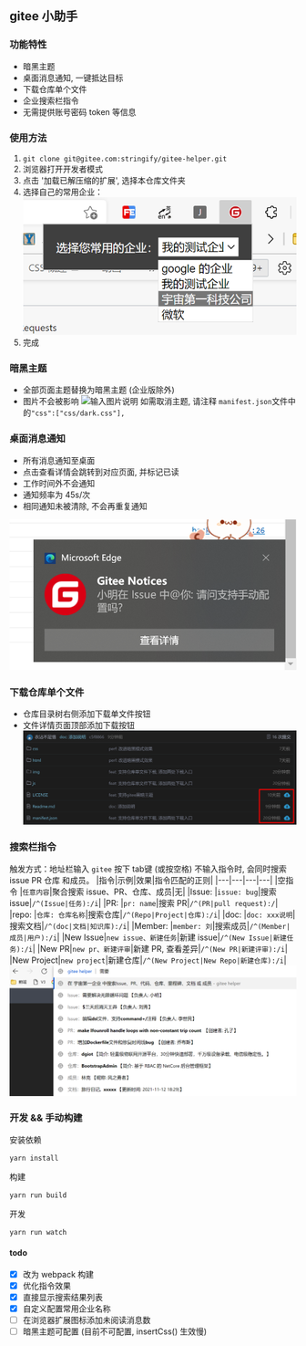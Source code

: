 ## gitee 小助手

### 功能特性
- 暗黑主题
- 桌面消息通知, 一键抵达目标
- 下载仓库单个文件
- 企业搜索栏指令
- 无需提供账号密码 token 等信息
### 使用方法
1. `git clone git@gitee.com:stringify/gitee-helper.git`
2. 浏览器打开开发者模式
3. 点击 '加载已解压缩的扩展', 选择本仓库文件夹
4. 选择自己的常用企业：
 ![输入图片说明](img/select-enterprises.png)
5. 完成
### 暗黑主题
  - 全部页面主题替换为暗黑主题 (企业版除外)
  - 图片不会被影响
  ![输入图片说明](img/VMZD~U\)6LNFXJ1GN%5D47VF4E.jpg)
  如需取消主题, 请注释 `manifest.json`文件中的`"css":["css/dark.css"], `
### 桌面消息通知
 - 所有消息通知至桌面
 - 点击查看详情会跳转到对应页面, 并标记已读
 - 工作时间外不会通知
 - 通知频率为 45s/次
 - 相同通知未被清除, 不会再重复通知

![输入图片说明](img/image.png)
### 下载仓库单个文件
- 仓库目录树右侧添加下载单文件按钮
- 文件详情页面顶部添加下载按钮
![输入图片说明](img/example-downlaod.png)


### 搜索栏指令
 触发方式：地址栏输入 `gitee` 按下 tab键 (或按空格)
不输入指令时, 会同时搜索 issue PR 仓库 和成员。
|指令|示例|效果|指令匹配的正则|
|---|---|---|---|
|空指令 |`任意内容`|聚合搜索 issue、PR、仓库、成员|无|
|Issue: |`issue: bug`|搜索 issue|`/^(Issue|任务):/i`|
|PR: |`pr: name`|搜索 PR|`/^(PR|pull request):/`|
|repo: |`仓库: 仓库名称`|搜索仓库|`/^(Repo|Project|仓库):/i`|
|doc: |`doc: xxx说明`|搜索文档|`/^(doc|文档|知识库):/i`|
|Member: |`member: 刘`|搜索成员|`/^(Member|成员|用户):/i`|
|New Issue|`new issue、新建任务`|新建 issue|`/^(New Issue|新建任务):/i`|
|New PR|`new pr、新建评审`|新建 PR, 查看差异|`/^(New PR|新建评审):/i`|
|New Project|`new project`|新建仓库|`/^(New Project|New Repo|新建仓库):/i`|
![搜索效果](img/search-example.png)

### 开发 && 手动构建

安装依赖
```bash
yarn install
```
构建
```bash
yarn run build
```
开发
```bash
yarn run watch
```
#### todo
 - [x] 改为 webpack 构建
 - [x] 优化指令效果
 - [x] 直接显示搜索结果列表
 - [x] 自定义配置常用企业名称
 - [ ] 在浏览器扩展图标添加未阅读消息数
 - [ ] 暗黑主题可配置 (目前不可配置, insertCss() 生效慢)